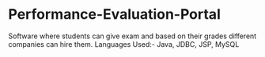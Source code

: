 # Performance-Evaluation-Portal
Software where students can give exam and based on their grades different companies can hire them. Languages Used:- Java, JDBC, JSP, MySQL

